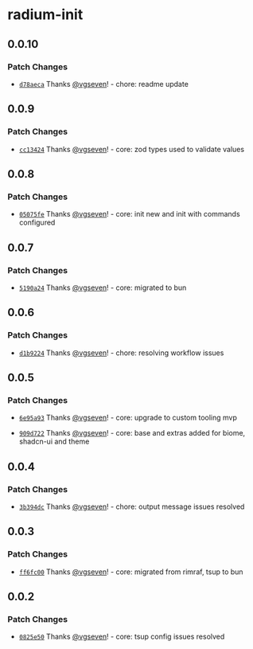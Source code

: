 # radium-init

## 0.0.10

### Patch Changes

- [`d78aeca`](https://github.com/silver-radium/init/commit/d78aecad1eb79c5271a68ffb66c74cfd02a71683) Thanks [@vgseven](https://github.com/vgseven)! - chore: readme update

## 0.0.9

### Patch Changes

- [`cc13424`](https://github.com/silver-radium/init/commit/cc13424079ca128484a7ea6809fd61c8ed0bd1c5) Thanks [@vgseven](https://github.com/vgseven)! - core: zod types used to validate values

## 0.0.8

### Patch Changes

- [`05075fe`](https://github.com/silver-radium/init/commit/05075fe966c0eec9e3585e015749339100dcbcb0) Thanks [@vgseven](https://github.com/vgseven)! - core: init new and init with commands configured

## 0.0.7

### Patch Changes

- [`5190a24`](https://github.com/silver-radium/init/commit/5190a2468e2fb3365459871e42537d1078fb5058) Thanks [@vgseven](https://github.com/vgseven)! - core: migrated to bun

## 0.0.6

### Patch Changes

- [`d1b9224`](https://github.com/silver-radium/init/commit/d1b92241597e8f4c4af5cb6ec4108d0a50ef28cf) Thanks [@vgseven](https://github.com/vgseven)! - chore: resolving workflow issues

## 0.0.5

### Patch Changes

- [`6e95a93`](https://github.com/silver-radium/init/commit/6e95a93c698cd006ba42d3f73ca5bef5156479ba) Thanks [@vgseven](https://github.com/vgseven)! - core: upgrade to custom tooling mvp

- [`909d722`](https://github.com/silver-radium/init/commit/909d72256082ee0017ed7f52a68390092fe2068a) Thanks [@vgseven](https://github.com/vgseven)! - core: base and extras added for biome, shadcn-ui and theme

## 0.0.4

### Patch Changes

- [`3b394dc`](https://github.com/silver-radium/init/commit/3b394dc63e94222071950674c77107bf8c6365c7) Thanks [@vgseven](https://github.com/vgseven)! - chore: output message issues resolved

## 0.0.3

### Patch Changes

- [`ff6fc00`](https://github.com/silver-radium/init/commit/ff6fc00379fa782b0641bc00811f20c5d3c495a6) Thanks [@vgseven](https://github.com/vgseven)! - core: migrated from rimraf, tsup to bun

## 0.0.2

### Patch Changes

- [`0825e50`](https://github.com/silver-radium/init/commit/0825e50ab1d4ba2987ca25eb9bae31bad9165fe0) Thanks [@vgseven](https://github.com/vgseven)! - core: tsup config issues resolved
